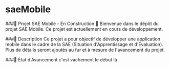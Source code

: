 # saeMobile

###🚧 Projet SAE Mobile - En Construction 🚧
Bienvenue dans le dépôt du projet SAE Mobile. Ce projet est actuellement en cours de développement.

###📌 Description
Ce projet a pour objectif de développer une application mobile dans le cadre de la SAE (Situation d'Apprentissage et d'Évaluation). Plus de détails seront ajoutés au fur et à mesure de l'avancement du projet.

###📅 État d'Avancement
c'est vachement le début là
